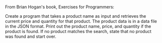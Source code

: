 From Brian Hogan's book, Exercises for Programmers:

Create a program that takes a product name as input and retrieves the current price and quantity for that product. The product data is in a data file in the JSON format. Print out the product name, price, and quantity if the product is found. If no product matches the search, state that no product was found and start over.
